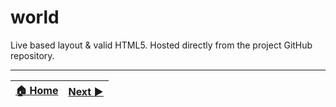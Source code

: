 # world
Live based layout &amp; valid HTML5. Hosted directly from the project GitHub repository. 




***
|[:house: Home](https://github.com/hyip)|[Next :arrow_forward:](https://github.com/hyipinfo/hyipinfo.github.io)|
|:----|----:|
